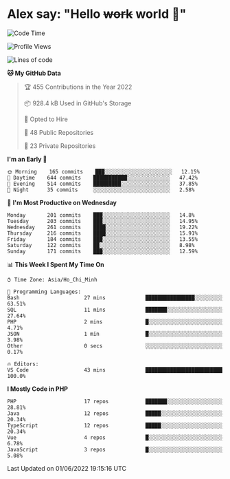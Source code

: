 # Alex say: "Hello ~~work~~ world 🐾"

<!--START_SECTION:waka-->
![Code Time](http://img.shields.io/badge/Code%20Time-838%20hrs%2041%20mins-blue)

![Profile Views](http://img.shields.io/badge/Profile%20Views-0-blue)

![Lines of code](https://img.shields.io/badge/From%20Hello%20World%20I%27ve%20Written-1%20Million%20lines%20of%20code-blue)

**🐱 My GitHub Data** 

> 🏆 455 Contributions in the Year 2022
 > 
> 📦 928.4 kB Used in GitHub's Storage 
 > 
> 💼 Opted to Hire
 > 
> 📜 48 Public Repositories 
 > 
> 🔑 23 Private Repositories  
 > 
**I'm an Early 🐤** 

```text
🌞 Morning    165 commits    ███░░░░░░░░░░░░░░░░░░░░░░   12.15% 
🌆 Daytime    644 commits    ███████████░░░░░░░░░░░░░░   47.42% 
🌃 Evening    514 commits    █████████░░░░░░░░░░░░░░░░   37.85% 
🌙 Night      35 commits     ░░░░░░░░░░░░░░░░░░░░░░░░░   2.58%

```
📅 **I'm Most Productive on Wednesday** 

```text
Monday       201 commits    ███░░░░░░░░░░░░░░░░░░░░░░   14.8% 
Tuesday      203 commits    ███░░░░░░░░░░░░░░░░░░░░░░   14.95% 
Wednesday    261 commits    ████░░░░░░░░░░░░░░░░░░░░░   19.22% 
Thursday     216 commits    ████░░░░░░░░░░░░░░░░░░░░░   15.91% 
Friday       184 commits    ███░░░░░░░░░░░░░░░░░░░░░░   13.55% 
Saturday     122 commits    ██░░░░░░░░░░░░░░░░░░░░░░░   8.98% 
Sunday       171 commits    ███░░░░░░░░░░░░░░░░░░░░░░   12.59%

```


📊 **This Week I Spent My Time On** 

```text
⌚︎ Time Zone: Asia/Ho_Chi_Minh

💬 Programming Languages: 
Bash                     27 mins             ████████████████░░░░░░░░░   63.51% 
SQL                      11 mins             ███████░░░░░░░░░░░░░░░░░░   27.64% 
PHP                      2 mins              █░░░░░░░░░░░░░░░░░░░░░░░░   4.71% 
JSON                     1 min               █░░░░░░░░░░░░░░░░░░░░░░░░   3.98% 
Other                    0 secs              ░░░░░░░░░░░░░░░░░░░░░░░░░   0.17%

🔥 Editors: 
VS Code                  43 mins             █████████████████████████   100.0%

```

**I Mostly Code in PHP** 

```text
PHP                      17 repos            ███████░░░░░░░░░░░░░░░░░░   28.81% 
Java                     12 repos            █████░░░░░░░░░░░░░░░░░░░░   20.34% 
TypeScript               12 repos            █████░░░░░░░░░░░░░░░░░░░░   20.34% 
Vue                      4 repos             █░░░░░░░░░░░░░░░░░░░░░░░░   6.78% 
JavaScript               3 repos             █░░░░░░░░░░░░░░░░░░░░░░░░   5.08%

```



 Last Updated on 01/06/2022 19:15:16 UTC
<!--END_SECTION:waka-->
